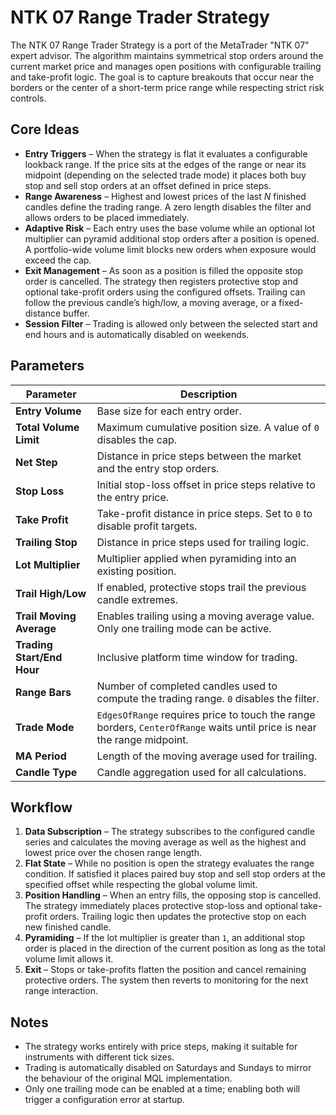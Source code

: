 # NTK 07 Range Trader Strategy

The NTK 07 Range Trader Strategy is a port of the MetaTrader "NTK 07" expert advisor. The algorithm maintains symmetrical stop orders around the current market price and manages open positions with configurable trailing and take-profit logic. The goal is to capture breakouts that occur near the borders or the center of a short-term price range while respecting strict risk controls.

## Core Ideas

- **Entry Triggers** – When the strategy is flat it evaluates a configurable lookback range. If the price sits at the edges of the range or near its midpoint (depending on the selected trade mode) it places both buy stop and sell stop orders at an offset defined in price steps.
- **Range Awareness** – Highest and lowest prices of the last *N* finished candles define the trading range. A zero length disables the filter and allows orders to be placed immediately.
- **Adaptive Risk** – Each entry uses the base volume while an optional lot multiplier can pyramid additional stop orders after a position is opened. A portfolio-wide volume limit blocks new orders when exposure would exceed the cap.
- **Exit Management** – As soon as a position is filled the opposite stop order is cancelled. The strategy then registers protective stop and optional take-profit orders using the configured offsets. Trailing can follow the previous candle’s high/low, a moving average, or a fixed-distance buffer.
- **Session Filter** – Trading is allowed only between the selected start and end hours and is automatically disabled on weekends.

## Parameters

| Parameter | Description |
|-----------|-------------|
| **Entry Volume** | Base size for each entry order. |
| **Total Volume Limit** | Maximum cumulative position size. A value of `0` disables the cap. |
| **Net Step** | Distance in price steps between the market and the entry stop orders. |
| **Stop Loss** | Initial stop-loss offset in price steps relative to the entry price. |
| **Take Profit** | Take-profit distance in price steps. Set to `0` to disable profit targets. |
| **Trailing Stop** | Distance in price steps used for trailing logic. |
| **Lot Multiplier** | Multiplier applied when pyramiding into an existing position. |
| **Trail High/Low** | If enabled, protective stops trail the previous candle extremes. |
| **Trail Moving Average** | Enables trailing using a moving average value. Only one trailing mode can be active. |
| **Trading Start/End Hour** | Inclusive platform time window for trading. |
| **Range Bars** | Number of completed candles used to compute the trading range. `0` disables the filter. |
| **Trade Mode** | `EdgesOfRange` requires price to touch the range borders, `CenterOfRange` waits until price is near the range midpoint. |
| **MA Period** | Length of the moving average used for trailing. |
| **Candle Type** | Candle aggregation used for all calculations. |

## Workflow

1. **Data Subscription** – The strategy subscribes to the configured candle series and calculates the moving average as well as the highest and lowest price over the chosen range length.
2. **Flat State** – While no position is open the strategy evaluates the range condition. If satisfied it places paired buy stop and sell stop orders at the specified offset while respecting the global volume limit.
3. **Position Handling** – When an entry fills, the opposing stop is cancelled. The strategy immediately places protective stop-loss and optional take-profit orders. Trailing logic then updates the protective stop on each new finished candle.
4. **Pyramiding** – If the lot multiplier is greater than `1`, an additional stop order is placed in the direction of the current position as long as the total volume limit allows it.
5. **Exit** – Stops or take-profits flatten the position and cancel remaining protective orders. The system then reverts to monitoring for the next range interaction.

## Notes

- The strategy works entirely with price steps, making it suitable for instruments with different tick sizes.
- Trading is automatically disabled on Saturdays and Sundays to mirror the behaviour of the original MQL implementation.
- Only one trailing mode can be enabled at a time; enabling both will trigger a configuration error at startup.
